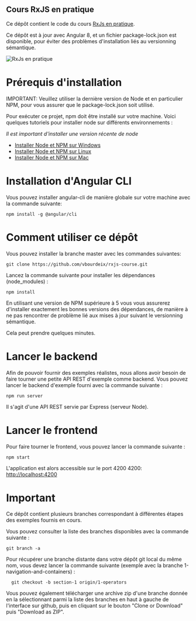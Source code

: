 
## Cours RxJS en pratique

Ce dépôt contient le code du cours [RxJs en pratique](https://angular-university.io/course/rxjs-course).

Ce dépôt est à jour avec Angular 8, et un fichier package-lock.json est disponible, pour éviter des problèmes d'installation liés au versionning sémantique.

![RxJs en pratique](https://s3-us-west-1.amazonaws.com/angular-university/course-images/rxjs-in-practice-course.png)


# Prérequis d'installation

IMPORTANT: Veuillez utiliser la dernière version de Node et en particulier NPM, pour vous assurer que le package-lock.json soit utilisé.

Pour exécuter ce projet, npm doit être installé sur votre machine. Voici quelques tutoriels pour installer node sur différents environnements :

*Il est important d'installer une version récente de node*

- [Installer Node et NPM sur Windows](https://www.youtube.com/watch?v=8ODS6RM6x7g)
- [Installer Node et NPM sur Linux](https://www.youtube.com/watch?v=yUdHk-Dk_BY)
- [Installer Node et NPM sur Mac](https://www.youtube.com/watch?v=Imj8PgG3bZU)


# Installation d'Angular CLI

Vous pouvez installer angular-cli de manière globale sur votre machine avec la commande suivante:

    npm install -g @angular/cli 


# Comment utiliser ce dépôt

Vous pouvez installer la branche master avec les commandes suivantes:

    git clone https://github.com/vbourdeix/rxjs-course.git
    
Lancez la commande suivante pour installer les dépendances (node_modules) :

    npm install 

En utilisant une version de NPM supérieure à 5 vous vous assurerez d'installer exactement les bonnes versions des dépendances, de manière à ne pas rencontrer de problème lié aux mises à jour suivant le versionning sémantique.

Cela peut prendre quelques minutes.

# Lancer le backend

Afin de pouvoir fournir des exemples réalistes, nous allons avoir besoin de faire tourner une petite API REST d'exemple comme backend. Vous pouvez lancer le backend d'exemple fourni avec la commande suivante :

    npm run server

Il s'agit d'une API REST servie par Express (serveur Node).

# Lancer le frontend

Pour faire tourner le frontend, vous pouvez lancer la commande suivante :

    npm start 

L'application est alors accessible sur le port 4200 4200: [http://localhost:4200](http://localhost:4200)



# Important 

Ce dépôt contient plusieurs branches correspondant à différentes étapes des exemples fournis en cours.

Vous pouvez consulter la liste des branches disponibles avec la commande suivante :

    git branch -a

Pour récupérer une branche distante dans votre dépôt git local du même nom, vous devez lancer la commande suivante (exemple avec la branche 1-navigation-and-containers) :

      git checkout -b section-1 origin/1-operators
Vous pouvez également télécharger une archive zip d'une branche donnée en la sélectionnant parmi la liste des branches en haut à gauche de l'interface sur github, puis en cliquant sur le bouton "Clone or Download" puis "Download as ZIP".
